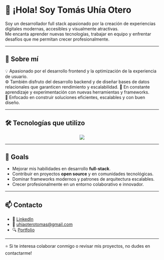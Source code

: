 # 👋 ¡Hola! Soy **Tomás Uhía Otero**

Soy un desarrollador full stack apasionado por la creación de experiencias digitales modernas, accesibles y visualmente atractivas.  
Me encanta aprender nuevas tecnologías, trabajar en equipo y enfrentar desafíos que me permitan crecer profesionalmente.

---

## 🧠 Sobre mí

💡 Apasionado por el desarrollo frontend y la optimización de la experiencia de usuario.  
⚙️ También disfruto del desarrollo backend y de diseñar bases de datos relacionales que garanticen rendimiento y escalabilidad.
🚀 En constante aprendizaje y experimentación con nuevas herramientas y frameworks.  
🎯 Enfocado en construir soluciones eficientes, escalables y con buen diseño.

---

## 🛠️ Tecnologías que utilizo

<p align="center">
  <img src="https://skillicons.dev/icons?i=html,css,react,astro,javascript,python,php,api,sql,mysql,java,eclipse,bootstrap,tailwind,androidstudio,visualstudio,vscode" />
</p>

---

## 🎯 Goals

- Mejorar mis habilidades en desarrollo **full-stack**.  
- Contribuir en proyectos **open source** y en comunidades tecnológicas.  
- Dominar frameworks modernos y patrones de arquitectura escalables.  
- Crecer profesionalmente en un entorno colaborativo e innovador.

---

## 📫 Contacto

- 💼 [LinkedIn](https://www.linkedin.com/in/tom%C3%A1s-uh%C3%ADa-otero-b10748345/)  
- 📧 uhiaoterotomas@gmail.com
- 🔍 [Portfolio](https://portfoliotomass.netlify.app/)
---

⭐ Si te interesa colaborar conmigo o revisar mis proyectos, no dudes en contactarme!
